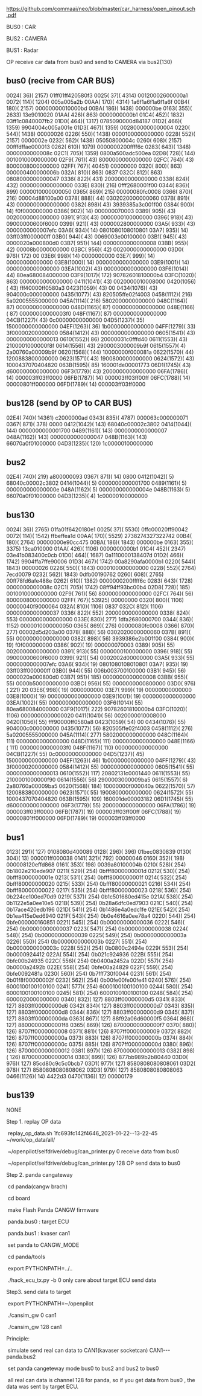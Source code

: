 https://github.com/commaai/neo/blob/master/car_harness/open_pinout.sch.pdf

BUS0 : CAR

BUS2 :  CAMERA

BUS1 :  Radar



OP receive car data from bus0 and send to CAMERA via  bus2(130)

bus0	(recive from CAR BUS)
-------------------------------------
0024(  36)(  2157) 01ff01ff420580f3
0025(  37)(  4314) 00120002600000a1
0072( 114)(  1204) 005a005a2b
00AA( 170)(  4314) 1a6f1a6f1a6f1a6f
00B4( 180)(  2157) 00000000010000bd
00BA( 186)(  1438) 000000be
0163( 355)(  2633) 13e9010020
01AA( 426)(   863) 0000000000b1
01C4( 452)(  1832) 03ff1c0840007fb2
01D0( 464)(  1317) 0785090000d84187
01D2( 466)(  1359) 9904004c005a001e
01D3( 467)(  1359) 0028000000000004
0220( 544)(  1438) 00000026
0226( 550)(  1438) 0000100000000000
0228( 552)(  2157) 0000002e
0232( 562)(  1438) 05050800004c
0260( 608)(  2157) 00fffdffae000013
0262( 610)(  1079) 0000000200ffff6c
0283( 643)(  1348) 0000000000008c
02C1( 705)(  1359) 0800a500adc500ea
02D8( 728)(   144) 0010010000000000
02F9( 761)(    43) 8000000000000000
02FC( 764)(    43) 8000008000000000
02FF( 767)( 40451) 00000000
0320( 800)(   863) 000000400000006b
032A( 810)(   863) 0837
032C( 812)(   863) 0808000000000047
0336( 822)(   431) 2000000000000000
0338( 824)(   432) 0000000000000000
033E( 830)(   216) 0fff2680001f00
0344( 836)(   899) 0000010000000050
0365( 869)(   215) 00000080fc0008
0366( 870)(   216) 00004d88100a00
0378( 888)(    44) 0302020000000060
037B( 891)(    43) 0000000000000000
0382( 898)(    43) 3939385a3c001f00
0384( 900)(    14) f0f000000000
0386( 902)(    14) 000000070003
0389( 905)(    43) 0020000000000000
0391( 913)(    43) 0000000100000000
0396( 918)(    43) 09000000600f6000
0399( 921)(    43) 0000002800000000
03A5( 933)(    43) 0000000000007efc
03A6( 934)(    14) 0801080108010801
03A7( 935)(    14) 03ff03ff000000ff
03B0( 944)(    43) 0069003e00100000
03B1( 945)(    43) 0000020a000800d0
03B7( 951)(   144) 0000000000000008
03BB( 955)(    42) 00008b0000000000
03BC( 956)(    42) 0020000000000000
03D0( 976)(   172) 00
03E6( 998)(    14) 0000000000
03E7( 999)(    14) 00000000000000
03E8(1000)(    14) 0000000000000000
03E9(1001)(    14) 0000000000000000
03EA(1002)(    43) 0000000000000000
03F6(1014)(    44) 80ea680084000000
03F9(1017)(   172) 90782601810000b4
03FC(1020)(   863) 0000000000000000
0411(1041)(    43) 0020000010008000
0420(1056)(    43) fff40000ff0580a3
0423(1059)(    43) 00
0434(1076)(    43) 904000c000000000
0435(1077)(    43) 820505ffe02f4003
0458(1112)(   216) 5a02005555000000
045A(1114)(   216) 5802000000000000
048C(1164)(    87) 0000000000000000
048D(1165)(    87) 0000000000000000
048E(1166)(    87) 00000000000003f0
048F(1167)(    87) 0000000000000000
04CB(1227)(    43) 0c00000000000000
04D5(1237)(    35) 1500000000000000
04EF(1263)(    36) 1b00000000000000
04FF(1279)(    33) 3f00000200000000
0584(1412)(    43) 0000000000000000
0605(1541)(    43) 0000000000000013
0610(1552)(    86) 20000031c0fffd40
0611(1553)(    43) 2100001000000f8f
0614(1556)(    43) 2900003000009b9f
0615(1557)(     4) 2a00760a00009b9f
0620(1568)(   144) 10000000f000081a
0622(1570)(    44) 1200883800000000
0623(1571)(    43) 1900800000000000
0624(1572)(    43) 1000437070404820
063B(1595)(    85) 160001de00001773
06D1(1745)(    43) d600000000000000
06F3(1779)(    43) 2000000000000000
06FA(1786)(    14) 000003ff03ff0000
06FB(1787)(    14) 000003ff03ff00ff
06FC(1788)(    14) 00000801ff000000
06FD(1789)(    14) 000003ff03ff0000

bus128	(send by OP to CAR BUS)
-------------------------------------
02E4( 740)( 14361) c2000000ad
0343( 835)(  4787) 000063c000000071
0367( 871)(   378) 0000
0412(1042)(   143) 68040c00002c3802
0414(1044)(   144) 0000000000001700
0489(1161)(   143) 0000000000000007
048A(1162)(   143) 0000000000000047
048B(1163)(   143) 66070a0f01000000
04D3(1235)(   120) 1c00000100000000






bus2
-------------------------------------
02E4( 740)(   219) a800000093
0367( 871)(    14) 0800
0412(1042)(     5) 68040c00002c3802
0414(1044)(     5) 0000000000001700
0489(1161)(     5) 000000000000000e
048A(1162)(     5) 000000000000004e
048B(1163)(     5) 66070a0f01000000
04D3(1235)(     4) 1c00000100000000


bus130
-------------------------------------
0024(  36)(  2765) 01fa01f6420180e1
0025(  37)(  5530) 0ffc00020ff90042
0072( 114)(  1542) ffbeffea1d
00AA( 170)(  5529) 2738274327322742
00B4( 180)(  2764) 00000000e90cc475
00BA( 186)(  1843) 000000be
0163( 355)(  3375) 13ca010000
01AA( 426)(  1106) 0000000000b1
01C4( 452)(  2347) 03e41b083400c0cb
01D0( 464)(  1687) 0a1110000138407d
01D2( 466)(  1742) 9904ffa7ffe90006
01D3( 467)(  1742) 00a8290afa0000b1
0220( 544)(  1843) 00000026
0226( 550)(  1843) 0000100000000000
0228( 552)(  2764) 7ecd0079
0232( 562)(  1843) 0dfb00190762
0260( 608)(  2765) 00ff78fd6afe488e
0262( 610)(  1382) 0000000200ffff6c
0283( 643)(  1728) 0000000000008c
02C1( 705)(  1742) 08ff94ff93bc00b4
02D8( 728)(   185) 0010010000000000
02F9( 761)(    56) 8000000000000000
02FC( 764)(    56) 8000008000000000
02FF( 767)( 53925) 00000000
0320( 800)(  1106) 00000040f9000064
032A( 810)(  1106) 0837
032C( 812)(  1106) 0000000000000037
0336( 822)(   552) 2000000000000000
0338( 824)(   553) 0000000000000000
033E( 830)(   277) 1dfa2680000700
0344( 836)(  1152) 0000010000000050
0365( 869)(   276) 00000080fc0008
0366( 870)(   277) 00002d5d203a00
0378( 888)(    56) 0302020000000060
037B( 891)(    55) 0000000000000000
0382( 898)(    56) 3939386e2b001f00
0384( 900)(    19) f0f000000000
0386( 902)(    19) 000000070003
0389( 905)(    55) 0020000000000000
0391( 913)(    55) 0000000100000000
0396( 918)(    55) 09000000600f6000
0399( 921)(    54) 0002002d00000000
03A5( 933)(    55) 0000000000007efc
03A6( 934)(    19) 0801080108010801
03A7( 935)(    19) 03ff03ff000000ff
03B0( 944)(    55) 006b003700100000
03B1( 945)(    56) 0000020a000800d0
03B7( 951)(   185) 0000000000000008
03BB( 955)(    55) 0000b50000000000
03BC( 956)(    55) 0000000000800000
03D0( 976)(   221) 20
03E6( 998)(    19) 0000000000
03E7( 999)(    19) 00000000000000
03E8(1000)(    19) 0000000000000000
03E9(1001)(    19) 0000000000000000
03EA(1002)(    55) 0000000000000000
03F6(1014)(    55) 80ea680084000000
03F9(1017)(   222) 90782601810000b4
03FC(1020)(  1106) 0000000000000020
0411(1041)(    56) 0020000010008000
0420(1056)(    55) fff90000ff0580a8
0423(1059)(    54) 00
0434(1076)(    55) 904000c000000000
0435(1077)(    56) 820505ffe02f4003
0458(1112)(   276) 5a02005555000000
045A(1114)(   277) 5802000000000000
048C(1164)(   111) 0000000000000000
048D(1165)(   111) 0000000000000000
048E(1166)(   111) 00000000000003f0
048F(1167)(   110) 0000000000000000
04CB(1227)(    55) 0c00000000000000
04D5(1237)(    45) 1500000000000000
04EF(1263)(    46) 1b00000000000000
04FF(1279)(    43) 3f00000200000000
0584(1412)(    55) 0000000000000000
0605(1541)(    55) 0000000000000013
0610(1552)(   117) 20802131c0001440
0611(1553)(    55) 2100001000000f90
0614(1556)(    56) 2900003000009ba5
0615(1557)(     6) 2a80760a00009ba5
0620(1568)(   184) 10000000f000040a
0622(1570)(    57) 1200883800000000
0623(1571)(    55) 1900800000000000
0624(1572)(    55) 1000437070404820
063B(1595)(   109) 160001de00003182
06D1(1745)(    55) d600000000000000
06F3(1779)(    55) 2000000000000000
06FA(1786)(    19) 000003ff03ff0000
06FB(1787)(    19) 000003ff03ff00ff
06FC(1788)(    19) 00000801ff000000
06FD(1789)(    19) 000003ff03ff0000



bus1
-------------------------------------
0123( 291)(   127) 0108080d400089
0128( 296)(   396) 01bec0830839
0130( 304)(    13) 000001ff000038
0141( 321)(   792) 00000046
0160( 352)(   198) 000008120effd868
0161( 353)(   198) 0039a80100004b
0210( 528)(   254) 0b1802e210ede907
0211( 529)(   254) 0bfff8000000001d
0212( 530)(   254) 0bfff8000000001e
0213( 531)(   254) 0bfff8000000001f
0214( 532)(   254) 0bfff80000000020
0215( 533)(   254) 0bfff80000000021
0216( 534)(   254) 0bfff80000000022
0217( 535)(   254) 0bfff80000000023
0218( 536)(   254) 0b224ce100ed70d9
0219( 537)(   254) 0b1c501680ed415e
021A( 538)(   254) 0b1122e5a0ee10e5
021B( 539)(   254) 0b28a6dfc0ed7903
021C( 540)(   254) 0b17ace420edb196
021D( 541)(   254) 0b1486e4a0edc1fe
021E( 542)(   254) 0b1ea415e0ed6940
021F( 543)(   254) 0b0e4616a0ee78a4
0220( 544)(   254) 0bfe000000160851
0221( 545)(   254) 0b00000000000036
0222( 546)(   254) 0b00000000000037
0223( 547)(   254) 0b00000000000038
0224( 548)(   254) 0b00000000000039
0225( 549)(   254) 0b0000000000003a
0226( 550)(   254) 0b0000000000003b
0227( 551)(   254) 0b0000000000003c
0228( 552)(   254) 0b0800c2494e
0229( 553)(   254) 0b0000924412
022A( 554)(   254) 0b021c924936
022B( 555)(   254) 0bfc00b24935
022C( 556)(   254) 0b0400a2452a
022D( 557)(   254) 0b0000a2492b
022E( 558)(   254) 0bfe00a24829
022F( 559)(   254) 0bfe0092481a
0230( 560)(   254) 0b7fff730f0044
0231( 561)(   254) 0b01f8f00000002f
0232( 562)(   254) 0b00fe00fe00fe41
0240( 576)(   254) 6000100100100100
0241( 577)(   254) 6000100100100100
0244( 580)(   254) 6000100100100100
0245( 581)(   254) 6000100100100100
0248( 584)(   254) 6000020000000000
0340( 832)(   127) 8803ff00000000d5
0341( 833)(   127) 8803ff00000000d6
0342( 834)(   127) 8803ff00000000d7
0343( 835)(   127) 8803ff00000000d8
0344( 836)(   127) 8803ff00000000d9
0345( 837)(   127) 8803ff00000000da
0363( 867)(   127) 88f92a06d60000f5
0364( 868)(   127) 88000000000001f8
0365( 869)(   126) 87000000000000f7
0370( 880)(   126) 8707ff0000000008
0371( 881)(   126) 8707ff0000000009
0372( 882)(   126) 8707ff000000000a
0373( 883)(   126) 8707ff000000000b
0374( 884)(   126) 8707ff000000000c
0375( 885)(   126) 8707ff000000000d
0380( 896)(   126) 8700000000000012
0381( 897)(   126) 8700000000000013
0382( 898)(   126) 8700000000000014
0383( 899)(   126) 877bb989b2b80440
03D0( 976)(   127) 85cd80c9c5c0bcb7
03D1( 977)(   127) 8580808080808061
03D2( 978)(   127) 8580808080808062
03D3( 979)(   127) 8580808080808063
0466(1126)(    14) 4422d3
0470(1136)(    12) 00000179

bus139
-------------------------------------
NONE













Step 1.  replay OP data

​	replay_op_data.sh 1fc693fc142f4646_2021-01-22--13-22-45 ~/work/op_data/all/



​	 ~/openpilot/selfdrive/debug/can_printer.py 0            receive data from bus0 

​	~/openpilot/selfdrive/debug/can_printer.py  128       OP send data to bus0



Step 2. panda cangateway



​	cd panda(cangw brach)

​	cd board

​	make       Flash Panda CANGW firmware



​	panda.bus0 : target ECU

​    panda.bus1 : kvaser can1



​	set panda to CANGW_MODE

​    cd panda/tools

​    export PYTHONPATH=../..

​    ./hack_ecu_tx.py -b 0                          only care about target ECU send data



Step3.  send data to target

​      export PYTHONPATH=~/openpilot

​      ./cansim_gw 0 can1

​      ./cansim_gw  128 can1





Principle:

​		simulate  send real  can data to CAN1(kavaser socketcan)     CAN1--- panda.bus2

​        set panda cangeteway mode  bus0 to bus2 and bus2 to bus0 



​		all real can data is channel 128 for panda, so if you get data from bus0 ,  the data was sent by target ECU. 



​     